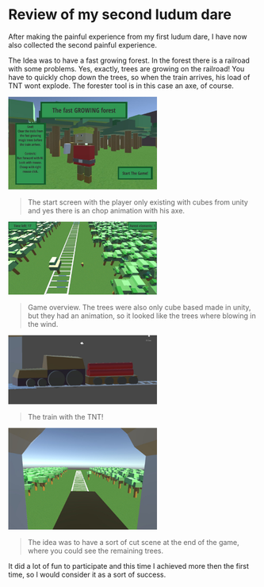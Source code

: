 # Review of my second ludum dare

After making the painful experience from my first ludum dare, I have now also collected the second painful experience.

The Idea was to have a fast growing forest. In the forest there is a railroad with some problems. Yes, exactly, trees are growing on the railroad! You have to quickly chop down the trees, so when the train arrives, his load of TNT wont explode. The forester tool is in this case an axe, of course.

<img src="LD34/Review/start.jpg" width="300" >

> The start screen with the player only existing with cubes from unity and yes there is an chop animation with his axe.

<img src="LD34/Review/game_overview.jpg" width="300" >

> Game overview. The trees were also only cube based made in unity, but they had an animation, so it looked like the trees where blowing in the wind.

<img src="LD34/Review/train.jpg" width="300" >

> The train with the TNT!

<img src="LD34/Review/train_comes_out.jpg" width="300" >

> The idea was to have a sort of cut scene at the end of the game, where you could see the remaining trees.

It did a lot of fun to participate and this time I achieved more then the first time, so I would consider it as a sort of success.
